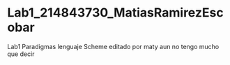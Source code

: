 # Lab1_214843730_MatiasRamirezEscobar
Lab1 Paradigmas lenguaje Scheme
editado por maty
aun no tengo mucho que decir